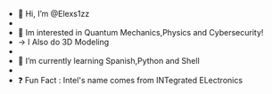 - 👋 Hi, I’m @Elexs1zz
- 
- 👀 Im interested in Quantum Mechanics,Physics and Cybersecurity!
-  -> I Also do 3D Modeling
-  
- 🌱 I’m currently learning Spanish,Python and Shell
- 
- ❓ Fun Fact : Intel's name comes from INTegrated ELectronics

<!---
Elexs1zz/Elexs1zz is a ✨ special ✨ repository because its `README.md` (this file) appears on your GitHub profile.
You can click the Preview link to take a look at your changes.
--->

